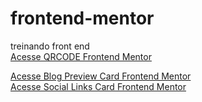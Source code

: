 # frontend-mentor
 treinando front end <br>
  <a href="https://erick-caua.github.io/frontend-mentor/qr-code-component-main/" target="_blank"> Acesse QRCODE Frontend Mentor</a>

  <a href="https://erick-caua.github.io/frontend-mentor/blog-preview-card-main/" target="_blank"> Acesse Blog Preview Card Frontend Mentor</a><br>
<a href="https://erick-caua.github.io/frontend-mentor/social-links-profile-main/" target="_blank"> Acesse Social Links Card Frontend Mentor</a>
